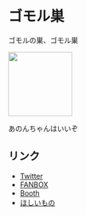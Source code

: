 # ゴモル巣 
ゴモルの巣、ゴモル巣

<a href="https://nagatorokoyori.booth.pm/items/3564947"><img src="https://booth.pximg.net/14387c17-7baa-40da-a7a0-96b004d72619/i/3564947/0f02c1aa-bff9-4022-b1c2-18533267a93f_base_resized.jpg" width="128px"></a>

あのんちゃんはいいぞ

## リンク
- [Twitter](https://twitter.com/Gomorroth)
- [FANBOX](https://rerigferl.fanbox.cc/)
- [Booth](https://ashley-scarlet.booth.pm/)  
- [ほしいもの](/wishlist.md)
